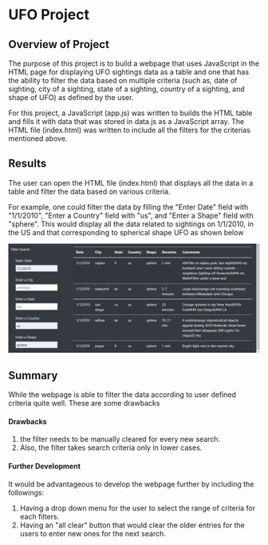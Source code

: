 # UFO Project

## Overview of Project
The purpose of this project is to build a webpage that uses JavaScript in the HTML page for displaying UFO sightings data as a table and one that has the ability to filter the data based on multiple criteria (such as, date of sighting, city of a sighting, state of a sighting, country of a sighting, and shape of UFO) as defined by the user. 

For this project, a JavaScript (app.js) was written to builds the HTML table and fills it with data that was stored in data.js as a JavaScript array. The HTML file (index.html) was written to include all the filters for the criterias mentioned above.


## Results
The user can open the HTML file (index.html) that displays all the data in a table and filter the data based on various criteria.

For example, one could filter the data by filling the "Enter Date" field with "1/1/2010", "Enter a Country" field with "us", and "Enter a Shape" field with "sphere". This would display all the data related to sightings on 1/1/2010, in the US and that corresponding to spherical shape UFO as shown below

![Figure1](/Images/UFO_filter_data.png)


## Summary

While the webpage is able to filter the data according to user defined criteria quite well. These are some drawbacks 
#### Drawbacks
1. the filter needs to be manually cleared for every new search.
2. Also, the filter takes search criteria only in lower cases. 

#### Further Development
It would be advantageous to develop the webpage further by including the followings:
1. Having a drop down menu for the user to select the range of criteria for each filters.
2. Having an "all clear" button that would clear the older entries for the users to enter new ones for the next search.

